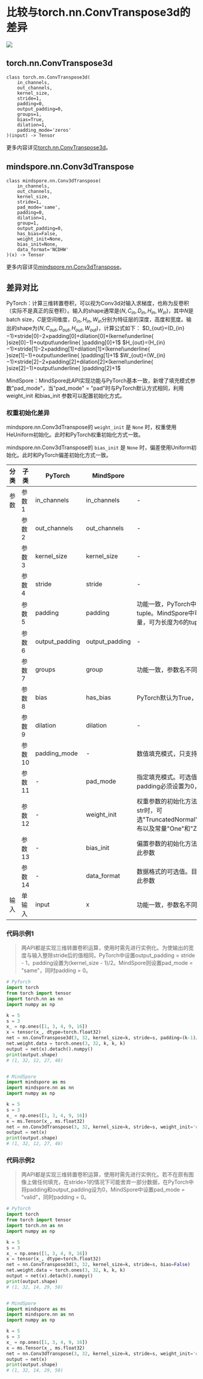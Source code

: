 # 比较与torch.nn.ConvTranspose3d的差异

<a href="https://gitee.com/mindspore/docs/blob/r2.1/docs/mindspore/source_zh_cn/note/api_mapping/pytorch_diff/Conv3dTranspose.md" target="_blank"><img src="https://mindspore-website.obs.cn-north-4.myhuaweicloud.com/website-images/r2.1/resource/_static/logo_source.png"></a>

## torch.nn.ConvTranspose3d

```text
class torch.nn.ConvTranspose3d(
    in_channels,
    out_channels,
    kernel_size,
    stride=1,
    padding=0,
    output_padding=0,
    groups=1,
    bias=True,
    dilation=1,
    padding_mode='zeros'
)(input) -> Tensor
```

更多内容详见[torch.nn.ConvTranspose3d](https://pytorch.org/docs/1.8.1/generated/torch.nn.ConvTranspose3d.html)。

## mindspore.nn.Conv3dTranspose

```text
class mindspore.nn.Conv3dTranspose(
    in_channels,
    out_channels,
    kernel_size,
    stride=1,
    pad_mode='same',
    padding=0,
    dilation=1,
    group=1,
    output_padding=0,
    has_bias=False,
    weight_init=None,
    bias_init=None,
    data_format='NCDHW'
)(x) -> Tensor
```

更多内容详见[mindspore.nn.Conv3dTranspose](https://www.mindspore.cn/docs/zh-CN/r2.1/api_python/nn/mindspore.nn.Conv3dTranspose.html)。

## 差异对比

PyTorch：计算三维转置卷积，可以视为Conv3d对输入求梯度，也称为反卷积（实际不是真正的反卷积）。输入的shape通常是$(N,C_{in},D_{in},H_{in},W_{in})$，其中$N$是batch size，$C$是空间维度，$D_{in},H_{in},W_{in}$分别为特征层的深度，高度和宽度。输出的shape为$(N,C_{out},D_{out},H_{out},W_{out})$，计算公式如下：
$D_{out}=(D_{in}−1)×stride[0]−2×padding[0]+dilation[0]×(kernel\underline{ }size[0]−1)+output\underline{ }padding[0]+1$
$H_{out}=(H_{in}−1)×stride[1]−2×padding[1]+dilation[1]×(kernel\underline{ }size[1]−1)+output\underline{ }padding[1]+1$
$W_{out}=(W_{in}−1)×stride[2]−2×padding[2]+dilation[2]×(kernel\underline{ }size[2]−1)+output\underline{ }padding[2]+1$

MindSpore：MindSpore此API实现功能与PyTorch基本一致，新增了填充模式参数"pad_mode"，当"pad_mode" = "pad"时与PyTorch默认方式相同，利用weight_init 和bias_init 参数可以配置初始化方式。

### 权重初始化差异

mindspore.nn.Conv3dTranspose的 `weight_init` 是 ``None`` 时，权重使用HeUniform初始化。此时和PyTorch权重初始化方式一致。

mindspore.nn.Conv3dTranspose的 `bias_init` 是 ``None`` 时，偏差使用Uniform初始化。此时和PyTorch偏差初始化方式一致。

| 分类 | 子类   | PyTorch        | MindSpore      | 差异                                                         |
| ---- | ------ | -------------- | -------------- | ------------------------------------------------------------ |
| 参数 | 参数1  | in_channels    | in_channels    | -                                                            |
|      | 参数2  | out_channels   | out_channels   | -                                                            |
|      | 参数3  | kernel_size    | kernel_size    | -                                                            |
|      | 参数4  | stride         | stride         | -                                                            |
|      | 参数5  | padding        | padding        | 功能一致，PyTorch中只能在三个维度的两侧分别填充相同的值，可为长度为3的tuple。MindSpore中可以分别设置前部、尾部、顶部、底部、左边和右边的填充数量，可为长度为6的tuple |
|      | 参数6  | output_padding | output_padding | -                                                            |
|      | 参数7  | groups         | group          | 功能一致，参数名不同                                         |
|      | 参数8  | bias           | has_bias       | PyTorch默认为True，MindSpore默认为False                      |
|      | 参数9  | dilation       | dilation       | -                                                            |
|      | 参数10 | padding_mode   | -              | 数值填充模式，只支持"zeros"即填充0。MindSpore无此参数，但默认填充0 |
|      | 参数11 | -              | pad_mode       | 指定填充模式。可选值为"same"、"valid"、"pad"，在"same"和"valid"模式下，padding必须设置为0，默认为"same"，PyTorch无此参数 |
|      | 参数12 | -              | weight_init    | 权重参数的初始化方法。可为Tensor，str，Initializer或numbers.Number。当使用str时，可选"TruncatedNormal"，"Normal"，"Uniform"，"HeUniform"和"XavierUniform"分布以及常量"One"和"Zero"分布的值。默认为None，PyTorch无此参数 |
|      | 参数13 | -              | bias_init      | 偏置参数的初始化方法。可选填参数与"weight_init"相同，默认为None，PyTorch无此参数 |
|      | 参数14 | -              | data_format    | 数据格式的可选值。目前仅支持"NCDHW"，与PyTorch中默认顺序一致，PyTorch无此参数 |
| 输入 | 单输入 | input          | x              | 功能一致，参数名不同                                         |

### 代码示例1

> 两API都是实现三维转置卷积运算，使用时需先进行实例化。为使输出的宽度与输入整除stride后的值相同，PyTorch中设置output_padding = stride - 1，padding设置为(kernel_size - 1)/2。MindSpore则设置pad_mode = "same"，同时padding = 0。

```python
# PyTorch
import torch
from torch import tensor
import torch.nn as nn
import numpy as np

k = 5
s = 3
x_ = np.ones([1, 3, 4, 9, 16])
x = tensor(x_, dtype=torch.float32)
net = nn.ConvTranspose3d(3, 32, kernel_size=k, stride=s, padding=(k-1)//2, output_padding=s-1, bias=False)
net.weight.data = torch.ones(3, 32, k, k, k)
output = net(x).detach().numpy()
print(output.shape)
# (1, 32, 12, 27, 48)


# MindSpore
import mindspore as ms
import mindspore.nn as nn
import numpy as np

k = 5
s = 3
x_ = np.ones([1, 3, 4, 9, 16])
x = ms.Tensor(x_, ms.float32)
net = nn.Conv3dTranspose(3, 32, kernel_size=k, stride=s, weight_init='ones', pad_mode='same')
output = net(x)
print(output.shape)
# (1, 32, 12, 27, 48)
```

### 代码示例2

> 两API都是实现三维转置卷积运算，使用时需先进行实例化。若不在原有图像上做任何填充，在stride>1的情况下可能舍弃一部分数据，在PyTorch中将padding和output_padding设为0，MindSpore中设置pad_mode = "valid"，同时padding = 0。

```python
# PyTorch
import torch
from torch import tensor
import torch.nn as nn
import numpy as np

k = 5
s = 3
x_ = np.ones([1, 3, 4, 9, 16])
x = tensor(x_, dtype=torch.float32)
net = nn.ConvTranspose3d(3, 32, kernel_size=k, stride=s, bias=False)
net.weight.data = torch.ones(3, 32, k, k, k)
output = net(x).detach().numpy()
print(output.shape)
# (1, 32, 14, 29, 50)


# MindSpore
import mindspore as ms
import mindspore.nn as nn
import numpy as np

k = 5
s = 3
x_ = np.ones([1, 3, 4, 9, 16])
x = ms.Tensor(x_, ms.float32)
net = nn.Conv3dTranspose(3, 32, kernel_size=k, stride=s, weight_init='ones', pad_mode='valid')
output = net(x)
print(output.shape)
# (1, 32, 14, 29, 50)
```